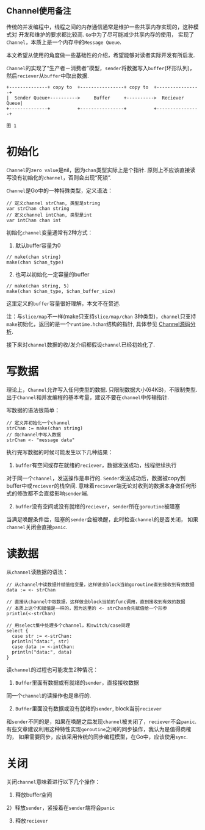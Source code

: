 Channel使用备注
-------------------

传统的并发编程中，线程之间的内存通信通常是维护一些共享内存实现的，这种模式对
开发和维护的要求都比较高. `Go`中为了尽可能减少共享内存的使用，
实现了`Channel`，本质上是一个内存中的`Message Queue`.

本文希望从使用的角度做一些基础性的介绍，希望能够对读者实际开发有所启发.

`Channel`的实现了“生产者－消费者”模型，`sender`将数据写入`buffer`(环形队列)，
然后`reciever`从`buffer`中取出数据.


```
+--------------+ copy to  +----------------+ copy to  +----------------+
|  Sender Queue+---------->     Buffer     +---------->  Reciever Queue|
+--------------+          +----------------+          +----------------+

图 1
```

# 初始化

`Channel`的`zero value`是nil，因为`chan`类型实际上是个指针.
原则上不应该直接读写没有初始化的`channel`，否则会出现“死锁”.

`Channel`是Go中的一种特殊类型，定义语法：

```
// 定义channel strChan, 类型是string
var strChan chan string
// 定义channel intChan, 类型是int
var intChan chan int
```

初始化`channel`变量通常有2种方式：

1) 默认buffer容量为0

```
// make(chan string)
make(chan $chan_type)
```

2) 也可以初始化一定容量的buffer

```
// make(chan string, 5)
make(chan $chan_type, $chan_buffer_size)
```

这里定义的`buffer`容量很好理解，本文不在赘述.

注：与`slice/map`不一样(make只支持`slice/map/chan` 3种类型)，`channel`只支持
`make`初始化，返回的是一个`runtime.hchan`结构的指针, 具体参见
[Channel源码分析](channel-implementation-cn.md).

接下来对`channel`数据的收/发介绍都假设`channel`已经初始化了.

# 写数据

理论上，`Channel`允许写入任何类型的数据. 只限制数据大小(64KB)，不限制类型.
出于`Channel`和并发编程的基本考量，建议不要在`channel`中传输指针.

写数据的语法很简单：

```
// 定义并初始化一个channel
strChan := make(chan string)
// 向channel中写入数据
strChan <- "message data"
```

执行完写数据的时候可能发生以下几种结果：

1) `buffer`有空间或存在就绪的`reciever`，数据发送成功，线程继续执行

对于同一个`channel`，发送操作是串行的.
`Sender`发送成功后，数据被copy到buffer中或`reciever`的栈空间.
意味着`reciever`端无论对收到的数据本身做任何形式的修改都不会直接影响`sender`端.

2) `buffer`没有空间或没有就绪的`reciever`，`sender`所在`goroutine`被阻塞

当满足唤醒条件后，阻塞的`sender`会被唤醒，此时检查`channel`的是否关闭，
如果`channel`关闭会直接`panic`.


# 读数据

从`channel`读数据的语法：

```
// 从channel中读数据并赋值给变量，这样做会block当前goroutine直到接收到有效数据
data := <- strChan

// 直接从channel中取数据，这样做会block当前的func调用，直到接收到有效的数据
// 本质上这个和赋值是一样的，因为这里的 <- strChan会先赋值给一个形参
println(<-strChan)

// 用select集中处理多个channel，和switch/case同理
select {
  case str := <-strChan:
  println("data:", str)
  case data := <-intChan:
  println("data:", data)
}
```

读`channel`的过程也可能发生2种情况：

1) `Buffer`里面有数据或有就绪的`sender`，直接接收数据

同一个`channel`的读操作也是串行的.

2) `Buffer`里面没有数据或没有就绪的`sender`, block当前`reciever`

和`sender`不同的是，如果在唤醒之后发现`channel`被关闭了，`reciever`不会`panic`.
有些文章建议利用这种特性实现`goroutine`之间的同步操作，我认为是值得商榷的，
如果需要同步，应该采用传统的同步编程模型，在Go中，应该使用`sync`.

# 关闭

关闭`channel`意味着进行以下几个操作：

1) 释放buffer空间

2）释放`sender`，紧接着在`sender`端将会`panic`

3) 释放`reciever`


